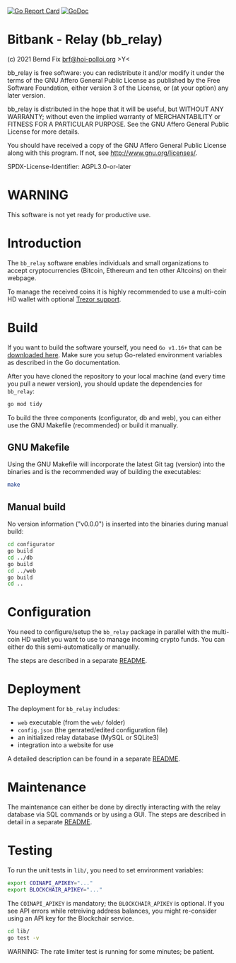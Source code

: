 [![Go Report Card](https://goreportcard.com/badge/github.com/bfix/bitbank-relay)](https://goreportcard.com/report/github.com/bfix/bitbank-relay)
[![GoDoc](https://godoc.org/github.com/bfix/bitbank-relay?status.svg)](https://godoc.org/github.com/bfix/bitbank-relay)

# Bitbank - Relay (bb_relay)

(c) 2021 Bernd Fix <brf@hoi-polloi.org>   >Y<

bb_relay is free software: you can redistribute it and/or modify it
under the terms of the GNU Affero General Public License as published
by the Free Software Foundation, either version 3 of the License,
or (at your option) any later version.

bb_relay is distributed in the hope that it will be useful, but
WITHOUT ANY WARRANTY; without even the implied warranty of
MERCHANTABILITY or FITNESS FOR A PARTICULAR PURPOSE.  See the GNU
Affero General Public License for more details.

You should have received a copy of the GNU Affero General Public License
along with this program.  If not, see <http://www.gnu.org/licenses/>.

SPDX-License-Identifier: AGPL3.0-or-later

# WARNING

This software is not yet ready for productive use.

# Introduction

The `bb_relay` software enables individuals and small organizations to accept
cryptocurrencies (Bitcoin, Ethereum and ten other Altcoins) on their webpage.

To manage the received coins it is highly recommended to use a multi-coin
HD wallet with optional [Trezor support](https://trezor.io).

# Build

If you want to build the software yourself, you need `Go v1.16+` that can be
[downloaded here](https://golang.org/dl/). Make sure you setup Go-related
environment variables as described in the Go documentation.

After you have cloned the repository to your local machine (and every time
you pull a newer version), you should update the dependencies for `bb_relay`:

```bash
go mod tidy
```

To build the three components (configurator, db and web), you can either use
the GNU Makefile (recommended) or build it manually.

## GNU Makefile

Using the GNU Makefile will incorporate the latest Git tag (version) into the
binaries and is the recommended way of building the executables:

```bash
make
```

## Manual build

No version information ("v0.0.0") is inserted into the binaries during manual
build:

```bash
cd configurator
go build
cd ../db
go build
cd ../web
go build
cd ..
```

# Configuration

You need to configure/setup the `bb_relay` package in parallel with the
multi-coin HD wallet you want to use to manage incoming crypto funds. You can
either do this semi-automatically or manually.

The steps are described in a separate
[README](https://github.com/bfix/bitbank-relay/tree/master/configurator).

# Deployment

The deployment for `bb_relay` includes:

* `web` executable (from the `web/` folder)
* `config.json` (the genrated/edited configuration file)
* an initialized relay database (MySQL or SQLite3)
* integration into a website for use

A detailed description can be found in a separate
[README](https://github.com/bfix/bitbank-relay/tree/master/deployment).

# Maintenance

The maintenance can either be done by directly interacting with the relay
database via SQL commands or by using a GUI. The steps are described in detail
in a separate [README](https://github.com/bfix/bitbank-relay/tree/master/db).

# Testing

To run the unit tests in `lib/`, you need to set environment variables:

```bash
export COINAPI_APIKEY="..."
export BLOCKCHAIR_APIKEY="..."
```

The `COINAPI_APIKEY` is mandatory; the `BLOCKCHAIR_APIKEY` is optional. If
you see API errors while retreiving address balances, you might re-consider
using an API key for the Blockchair service.

```bash
cd lib/
go test -v
```

WARNING: The rate limiter test is running for some minutes; be patient.
